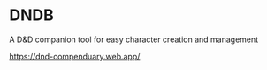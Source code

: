 # DNDB
A D&amp;D companion tool for easy character creation and management

https://dnd-compenduary.web.app/
